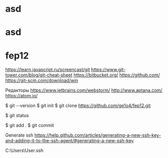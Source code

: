 # asd
# asd

# fep12

https://learn.javascript.ru/screencast/git
https://www.git-tower.com/blog/git-cheat-sheet
https://bitbucket.org/
https://github.com/
https://git-scm.com/download/win

Редакторы
https://www.jetbrains.com/webstorm/
http://www.aptana.com/
https://atom.io/

$ git --version
$ git init
$ git clone https://github.com/ge1o4/fep12.git

$ git status

$ git add .
$ git commit 



Generate ssh
https://help.github.com/articles/generating-a-new-ssh-key-and-adding-it-to-the-ssh-agent/#generating-a-new-ssh-key

C:\Users\User\.ssh